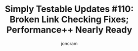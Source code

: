 ---
title: "Simply Testable Updates #110: Broken Link Checking Fixes; Performance++ Nearly Ready"
author: joncram
newsletter_meta:
    issue_number: 110th
    url: https://us5.campaign-archive2.com/?u=ac75e33d993d2b502e333ddd0&amp;id=ce4920d348
    highlights:
      - <a href="https://us5.campaign-archive2.com/?u=ac75e33d993d2b502e333ddd0&amp;id=ce4920d348#broken-link-checking-fixes">Broken link checking fixes</a>
      - <a href="https://us5.campaign-archive2.com/?u=ac75e33d993d2b502e333ddd0&amp;id=ce4920d348#performance-plus-plus-nearly-ready">Performance++ nearly ready</a>
    closing_sentence: Expect the next newsletter in a week from now on 15 October 2014
---